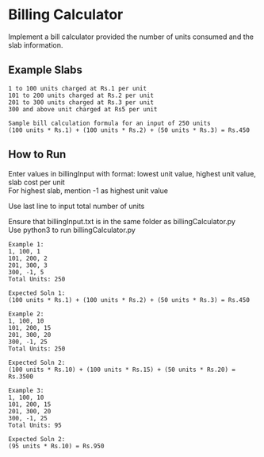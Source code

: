 # Billing Calculator

Implement a bill calculator provided the number of units consumed and the slab information.


## Example Slabs

```
1 to 100 units charged at Rs.1 per unit
101 to 200 units charged at Rs.2 per unit
201 to 300 units charged at Rs.3 per unit
300 and above unit charged at Rs5 per unit
 
Sample bill calculation formula for an input of 250 units
(100 units * Rs.1) + (100 units * Rs.2) + (50 units * Rs.3) = Rs.450
```

## How to Run

Enter values in billingInput with format: lowest unit value, highest unit value, slab cost per unit  
For highest slab, mention -1 as highest unit value  
  
Use last line to input total number of units  
  
  
Ensure that billingInput.txt is in the same folder as billingCalculator.py  
Use python3 to run billingCalculator.py  

```
Example 1: 
1, 100, 1
101, 200, 2
201, 300, 3
300, -1, 5
Total Units: 250

Expected Soln 1:
(100 units * Rs.1) + (100 units * Rs.2) + (50 units * Rs.3) = Rs.450
```

```
Example 2: 
1, 100, 10
101, 200, 15
201, 300, 20
300, -1, 25
Total Units: 250

Expected Soln 2:
(100 units * Rs.10) + (100 units * Rs.15) + (50 units * Rs.20) = Rs.3500
```

```
Example 3: 
1, 100, 10
101, 200, 15
201, 300, 20
300, -1, 25
Total Units: 95

Expected Soln 2:
(95 units * Rs.10) = Rs.950
```
